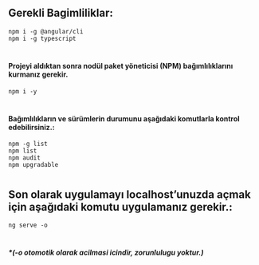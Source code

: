 ## Gerekli Bagimliliklar:

    npm i -g @angular/cli
    npm i -g typescript

#

#### Projeyi aldıktan sonra nodül paket yöneticisi (NPM) bağımlılıklarını kurmanız gerekir.

    npm i -y

#

#### Bağımlılıkların ve sürümlerin durumunu aşağıdaki komutlarla kontrol edebilirsiniz.:

    npm -g list
    npm list
    npm audit
    npm upgradable

#

## Son olarak uygulamayı localhost’unuzda açmak için aşağıdaki komutu uygulamanız gerekir.:

    ng serve -o

#

##### \*(-o otomotik olarak acilmasi icindir, zorunlulugu yoktur.)
